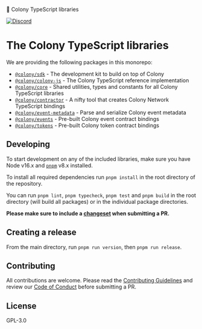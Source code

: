 🎪 Colony TypeScript libraries

[![Discord](https://img.shields.io/discord/562263648173555742)](https://discord.gg/feVZWwysqM)

# The Colony TypeScript libraries

We are providing the following packages in this monorepo:

* [`@colony/sdk`](packages/sdk) - The development kit to build on top of Colony
* [`@colony/colony-js`](packages/colony-js) - The Colony TypeScript reference implementation
* [`@colony/core`](packages/core) - Shared utilities, types and constants for all Colony TypeScript libraries
* [`@colony/contractor`](packages/contractor) - A nifty tool that creates Colony Network TypeScript bindings
* [`@colony/event-metadata`](packages/event-metadata) - Parse and serialize Colony event metadata
* [`@colony/events`](packages/events) - Pre-built Colony event contract bindings
* [`@colony/tokens`](packages/tokens) - Pre-built Colony token contract bindings

## Developing

To start development on any of the included libraries, make sure you have Node v16.x and [`pnpm`](https://pnpm.io) v8.x installed.

To install all required dependencies run `pnpm install` in the root directory of the repository.

You can run `pnpm lint`, `pnpm typecheck`, `pnpm test` and `pnpm build` in the root directory (will build all packages) or in the individual package directories.

**Please make sure to include a [changeset](https://github.com/changesets/changesets/blob/main/docs/adding-a-changeset.md) when submitting a PR.**

## Creating a release

From the main directory, run `pnpm run version`, then `pnpm run release`.

## Contributing

All contributions are welcome. Please read the [Contributing Guidelines](CONTRIBUTING.md) and review our [Code of Conduct](CODE_OF_CONDUCT.md) before submitting a PR.

## License

GPL-3.0
